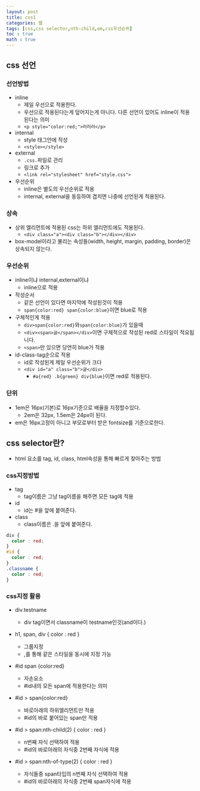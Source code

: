 ```yaml
---
layout: post
title: css1
categories: 웹
tags: [css,css selector,nth-child,em,css우선순위]
toc : true
math : true
---
```


## css 선언

### 선언방법
- inline
  - 제일 우선으로 적용한다.
  - 우선으로 적용된다는게 덮어지는게 아니다. 다른 선언이 있어도 inline이 적용된다는 의미
  - `<p style="color:red;">러러러</p>`
- internal
  - style 태그안에 작성
  - `<style></style>`
- external
  - `.css.`파일로 관리
  - 링크로 추가
  - `<link rel="stylesheet" href="style.css">`
- 우선순위
  - inline은 별도의 우선순위로 적용
  - internal, external을 동등하여 겹치면 나중에 선언된게 적용된다.

### 상속
- 상위 엘리먼트에 적용된 css는 하위 엘리먼트에도 적용된다.
  - `<div class="a"><div class="b"></div></div>`
- box-model이라고 불리는 속성들(width, height, margin, padding, border)은 상속되지 않는다.

### 우선순위
- inline이냐 internal,external이냐
  - inline으로 적용
- 작성순서
  - 같은 선언이 있다면 마지막에 작성된것이 적용
  - `span{color:red} span{color:blue}`이면 blue로 적용
- 구체적인게 적용
  - `div>span{color:red}`와`span{color:blue}`가 있을때
  - `<div><span>글</span></div>`이면 구체적으로 작성된 red로 스타일이 적요됩니다.
  - `<span>`만 있으면 당연히 blue가 적용
- id-class-tag순으로 적용
  - id로 작성된게 제일 우선순위가 크다
  - `<div id="a" class="b">글</div>`
    - `#a{red} .b{green} div{blue}`이면 red로 적용된다.

### 단위
- 1em은 16px(기본)로 16px기준으로 배율을 지정할수있다.
  - 2em은 32px, 1.5em은 24px이 된다.
- em은 16px고정이 아니고 부모로부터 받은 fontsize를 기준으로한다.

## css selector란?
- html 요소를 tag, id, class, html속성을 통해 빠르게 찾아주는 방법

### css지정방법
- tag
  - tag이름은 그냥 tag이름을 해주면 모든 tag에 적용
- id
  - id는 #을 앞에 붙여준다.
- class
  - class이름은 .을 앞에 붙여준다.

```css
div {
  color : red;
}
#id {
  color : red;
}
.classname {
  color : red;
}
```

### css지정 활용
- div.testname
  - div tag이면서 classname이 testname인것(and이다.)

- h1, span, div { color : red }
  - 그룹지정
  - ,를 통해 같은 스타일을 동시에 지정 가능

- #id span {color:red}
  - 자손요소
  - #id내의 모든 span에 적용한다는 의미

- #id > span{color:red}
  - 바로아래의 하위엘리먼트만 적용
  - #id의 바로 붙어있는 span만 적용

- #id > span:nth-child(2) { color : red }
  - n번째 자식 선택하여 적용
  - #id의 바로아래의 자식중 2번째 자식에 적용

- #id > span:nth-of-type(2) { color : red }
  - 자식들중 span타입의 n번째 자식 선택하여 적용
  - #id의 바로아래의 자식중 2번째 span자식에 적용

